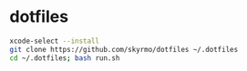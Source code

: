 # dotfiles

```bash
xcode-select --install
git clone https://github.com/skyrmo/dotfiles ~/.dotfiles
cd ~/.dotfiles; bash run.sh
```

